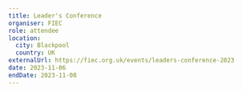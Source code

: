 ```yaml
---
title: Leader's Conference
organiser: FIEC
role: attendee
location:
  city: Blackpool
  country: UK
externalUrl: https://fiec.org.uk/events/leaders-conference-2023
date: 2023-11-06
endDate: 2023-11-08
---
```

